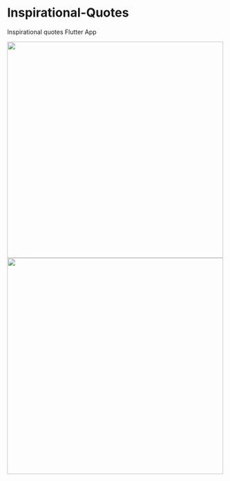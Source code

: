 <h1> Inspirational-Quotes </h1>
<p>Inspirational quotes Flutter App</p>

<img src="https://user-images.githubusercontent.com/23660137/39194396-43e33b98-47fb-11e8-8ea6-f8d64591de7e.png" height=500/>   <img src="https://user-images.githubusercontent.com/23660137/39193998-5d89a970-47fa-11e8-982c-5d0d844c37f9.png" height=500/>
